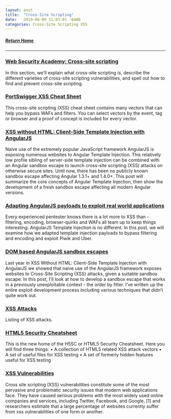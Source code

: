 ```yaml
---
layout: post
title:  "Cross-Site Scripting"
date:   2019-08-09 11:03:01 -0400
categories: Cross-Site Scripting XSS
---
```


##### [Return Home](https://thegetch.github.io/penetration/testing/resources/2020/07/24/Home/)

---

### [Web Security Academy: Cross-site scripting](https://portswigger.net/web-security/cross-site-scripting)

In this section, we'll explain what cross-site scripting is, describe the different varieties of cross-site scripting vulnerabilities, and spell out how to find and prevent cross-site scripting.

### [PortSwigger XSS Cheat Sheet](https://portswigger.net/web-security/cross-site-scripting/cheat-sheet)

This cross-site scripting (XSS) cheat sheet contains many vectors that can help you bypass WAFs and filters. You can select vectors by the event, tag or browser and a proof of concept is included for every vector. 

### [XSS without HTML: Client-Side Template Injection with AngularJS](https://portswigger.net/blog/xss-without-html-client-side-template-injection-with-angularjs)

Naive use of the extremely popular JavaScript framework AngularJS is exposing numerous websites to Angular Template Injection. This relatively low profile sibling of server-side template injection can be combined with an Angular sandbox escape to launch cross-site scripting (XSS) attacks on otherwise secure sites. Until now, there has been no publicly known sandbox escape affecting Angular 1.3.1+ and 1.4.0+. This post will summarize the core concepts of Angular Template Injection, then show the development of a fresh sandbox escape affecting all modern Angular versions.

### [Adapting AngularJS payloads to exploit real world applications](https://portswigger.net/blog/adapting-angularjs-payloads-to-exploit-real-world-applications)

Every experienced pentester knows there is a lot more to XSS than - filtering, encoding, browser-quirks and WAFs all team up to keep things interesting. AngularJS Template Injection is no different. In this post, we will examine how we adapted template injection payloads to bypass filtering and encoding and exploit Piwik and Uber.

### [DOM based AngularJS sandbox escapes](https://portswigger.net/blog/dom-based-angularjs-sandbox-escapes)

Last year in XSS Without HTML: Client-Side Template Injection with AngularJS we showed that naive use of the AngularJS framework exposes websites to Cross-Site Scripting (XSS) attacks, given a suitable sandbox escape. In this post, I'll look at how to develop a sandbox escape that works in a previously unexploitable context - the order by filter. I’ve written up the entire exploit development process including various techniques that didn’t quite work out.

### [XSS Attacks](http://htmlpurifier.org/live/smoketests/xssAttacks.php)

Listing of XSS attacks.

### [HTML5 Security Cheatsheet](https://github.com/cure53/H5SC)

This is the new home of the H5SC or HTML5 Security Cheatsheet. Here you will find three things:
	• A collection of HTML5 related XSS attack vectors
	• A set of useful files for XSS testing
	• A set of formerly hidden features useful for XSS testing

### [XSS Vulnerabilities](https://sites.google.com/site/xssvulnerabilities/xss)

Cross site scripting (XSS) vulnerabilities constitute some of the most pervasive and problematic security issues that modern web applications face. They have caused serious problems with the most widely used online companies and services, including Twitter, Facebook, and Google, [1] and researchers estimate that a large percentage of websites currently suffer from xss vulnerabilities of one form or another. 
